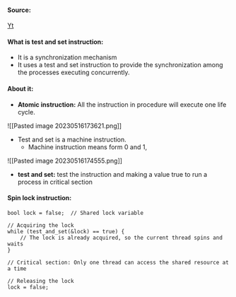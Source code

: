 #### Source:
[Yt](https://www.youtube.com/watch?v=q7yksMlPlJU&list=PLXj4XH7LcRfDrdQuJTHIPmKMpa7eYVaPm&index=33)

#### What is test and set instruction:

* It is a synchronization mechanism
* It uses a test and set instruction to provide the synchronization among the processes executing concurrently.

#### About it:

* **Atomic instruction:** All the instruction in procedure will execute one life cycle.

![[Pasted image 20230516173621.png]]

* Test and set is a machine instruction.
	* Machine instruction means form 0 and 1,

![[Pasted image 20230516174555.png]]

* **test and set:** test the instruction and making a value true to run a process in critical section


#### Spin lock instruction:

```
bool lock = false;  // Shared lock variable

// Acquiring the lock
while (test_and_set(&lock) == true) {
    // The lock is already acquired, so the current thread spins and waits
}

// Critical section: Only one thread can access the shared resource at a time

// Releasing the lock
lock = false;
```



